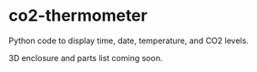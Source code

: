# co2-thermometer

Python code to display time, date, temperature, and CO2 levels.

3D enclosure and parts list coming soon.
